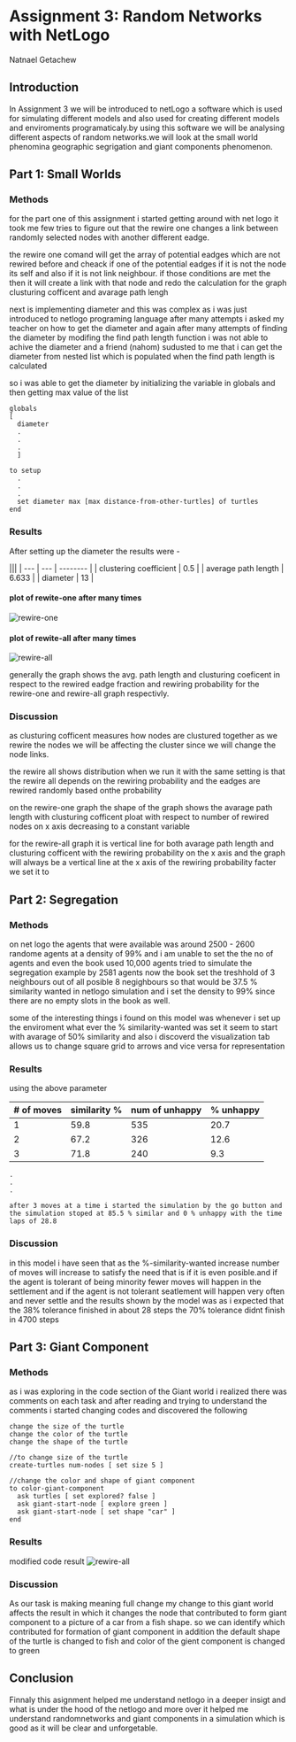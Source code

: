 # Assignment 3: Random Networks with NetLogo
Natnael Getachew


## Introduction
In Assignment 3 we will be introduced to netLogo a software which is used for simulating different models and also used for creating different models and enviroments programaticaly.by using this software we will be analysing different aspects of random networks.we will look at the small world phenomina geographic segrigation and giant components phenomenon.

## Part 1: Small Worlds
### Methods
for the part one of this assignment i started getting around with net logo it took me few tries to figure out that the rewire one changes a link between randomly selected nodes with another different eadge.

the rewire one comand will get the array of potential eadges which are not rewired before and cheack if one of the potential eadges if it is not the node its self and also if it is not link neighbour. if those conditions are met the then it will create a link with that node and redo the calculation for the graph clusturing cofficent and avarage path lengh

next is implementing diameter and this was complex as i was just introduced to netlogo programing language after many attempts i asked my teacher on how to get the diameter and again after many attempts of finding the diameter by modifing the find path length function i was not able to achive the diameter and a friend (nahom) sudusted to me that i can get the diameter from nested list which is populated when the find path length is calculated

so i was able to get the diameter by initializing the variable in globals and then getting max value of the list

```
globals
[
  diameter
  .
  .
  .
  ]

to setup
  .
  .
  .
  set diameter max [max distance-from-other-turtles] of turtles
end

```


### Results
After setting up the diameter the results were -

|||
| --- | --- | -------- |
| clustering coefficient | 0.5 |
| average path length | 6.633 |
| diameter | 13 |

#### plot of rewite-one after many times
![rewire-one](rewire-one.png)


#### plot of rewite-all after many times
![rewire-all](rewire-all.png)

generally the graph shows the avg. path length and clusturing coeficent in respect to the rewired eadge fraction and rewiring probability for the rewire-one and rewire-all graph respectivly.


### Discussion
as clusturing cofficent measures how nodes are clustured together as we rewire the nodes we will be affecting the cluster since we will change the node links.

the rewire all shows distribution when we run it with the same setting is that the rewire all depends on the rewiring probability and the eadges are rewired randomly based onthe probability

on the rewire-one graph the shape of the graph shows the avarage path length with clusturing cofficent ploat with respect to number of rewired nodes on x axis decreasing to a constant variable

for the rewire-all graph it is vertical line for both avarage path length and clusturing cofficent with the rewiring probability on the x axis and the graph will always be a vertical line at the x axis of the rewiring probability facter we set it to


## Part 2: Segregation
### Methods
on net logo the agents that were available was around 2500 - 2600 randome agents at a density of 99% and i am unable to set the the no of agents and even the book used 10,000 agents tried to simulate the segregation example by 2581 agents now the book set the treshhold of 3 neighbours out of all posible 8 negighbours so that would be 37.5 % similarity wanted in netlogo simulation and i set the density to 99% since there are no empty slots in the book as well.

some of the interesting things i found on this model was whenever i set up the enviroment what ever the % similarity-wanted was set it seem to start with avarage of 50% similarity and also i discoverd the visualization tab allows us to change square grid to arrows and vice versa for representation 

### Results
using the above parameter

| # of moves | similarity % | num of unhappy | % unhappy |
| ---------- | ------------ | -------------- | --------- |
| 1 | 59.8 | 535 | 20.7 |
| 2 | 67.2 | 326 | 12.6 |
| 3 | 71.8 | 240 | 9.3 |

	.
	. 
	. 

	after 3 moves at a time i started the simulation by the go button and the simulation stoped at 85.5 % similar and 0 % unhappy with the time laps of 28.8

### Discussion
in this model i have seen that as the %-similarity-wanted increase number of moves will increase to satisfy the need that is if it is even posible.and if the agent is tolerant of being minority fewer moves will happen in the settlement and if the agent is not tolerant seatlement will happen very often and never settle and the results shown by the model was as i expected that the 38% tolerance finished in about 28 steps the 70% tolerance didnt finish in 4700 steps

## Part 3: Giant Component
### Methods
as i was exploring in the code section of the Giant world i realized there was comments on each task and after reading and trying to understand the comments i started changing codes and discovered the following

	change the size of the turtle
	change the color of the turtle
	change the shape of the turtle


```
//to change size of the turtle
create-turtles num-nodes [ set size 5 ]

//change the color and shape of giant component
to color-giant-component
  ask turtles [ set explored? false ]
  ask giant-start-node [ explore green ]
  ask giant-start-node [ set shape "car" ] 
end
``` 

### Results
modified code result
![rewire-all](modification.png)

### Discussion
As our task is making meaning full change my change to this giant world affects the result in which it changes the node that contributed to form giant component to a picture of a car from a fish shape. so we can identify which contributed for formation of giant component in addition the default shape of the turtle is changed to fish and color of the gient component is changed to green

## Conclusion
Finnaly this asignment helped me understand netlogo in a deeper insigt and what is under the hood of the netlogo and more over it helped me understand randomnetworks and giant components in a simulation which is good as it will be clear and unforgetable.